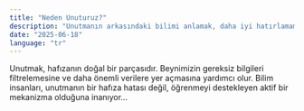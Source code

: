 ```yaml
---
title: "Neden Unuturuz?"
description: "Unutmanın arkasındaki bilimi anlamak, daha iyi hatırlamamıza yardımcı olabilir."
date: "2025-06-18"
language: "tr"
---
```


Unutmak, hafızanın doğal bir parçasıdır. Beynimizin gereksiz bilgileri filtrelemesine ve daha önemli verilere yer açmasına yardımcı olur. Bilim insanları, unutmanın bir hafıza hatası değil, öğrenmeyi destekleyen aktif bir mekanizma olduğuna inanıyor...
